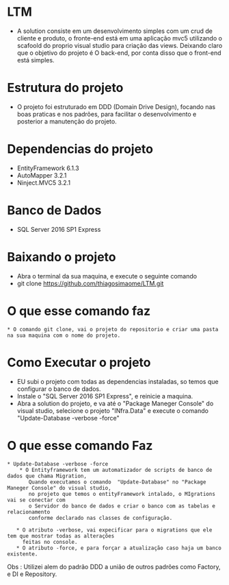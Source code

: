 # LTM
  * A solution consiste em um desenvolvimento simples com um crud de cliente e produto, 
  o fronte-end está em uma aplicação mvc5 utilizando o scafoold do proprio visual studio para criação das views.
  Deixando claro que o objetivo do projeto é O back-end, por conta disso que o front-end está simples.

# Estrutura do projeto 
   * O projeto foi estruturado em DDD (Domain Drive Design), focando nas boas praticas e nos padrões,
   para facilitar o desenvolvimento e posterior a manutenção do projeto.
   
 # Dependencias do projeto
   * EntityFramework 6.1.3
   * AutoMapper 3.2.1
   * Ninject.MVC5 3.2.1
   
 # Banco de Dados
  * SQL Server 2016 SP1 Express
   
 # Baixando o projeto  
  * Abra o terminal da sua maquina, e execute o seguinte comando
  * git clone https://github.com/thiagosimaome/LTM.git
 
 # O que esse comando faz
    * O comando git clone, vai o projeto do repositorio e criar uma pasta na sua maquina com o nome do projeto.
      
 # Como Executar o projeto
   * EU subi o projeto com todas as dependencias instaladas, so temos que configurar o banco de dados.
   * Instale o "SQL Server 2016 SP1 Express", e reinicie a maquina.
   * Abra a solution do projeto, e va até o "Package Maneger Console" do visual studio, 
      selecione o projeto "INfra.Data" e execute o comando "Update-Database -verbose -force"
      
 #  O que esse comando Faz
    * Update-Database -verbose -force 
        * O Entityframework tem um automatizador de scripts de banco de dados que chama Migration, 
           Quando executamos o comando  "Update-Database" no "Package Maneger Console" do visual studio,
           no projeto que temos o entityFramework intalado, o MIgrations vai se conectar com 
           o Servidor do banco de dados e criar o banco com as tabelas e relacionamento 
           conforme declarado nas classes de configuração.
       
       * O atributo -verbose, vai expecificar para o migrations que ele tem que mostrar todas as alterações
         feitas no console.
       * O atributo -force, e para forçar a atualização caso haja um banco existente.
       
  
  
  Obs : Utilizei alem do padrão DDD a união de outros padrões como Factory, e DI e Repository.
